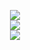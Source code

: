 <p align="center">
<img src="https://github-readme-stats.vercel.app/api/top-langs/?username=WilliamVenner&layout=compact&hide_border=true&bg_color=ffffff&langs_count=10">
 <br/>
<img src="https://github-readme-stats.vercel.app/api/wakatime?username=WilliamVenner"/>
  <br/>
<img src="https://github-readme-stats.vercel.app/api?username=WilliamVenner&hide_border=true&bg_color=ffffff&count_private=true&show_icons=true&include_all_commits=true">
</p>
